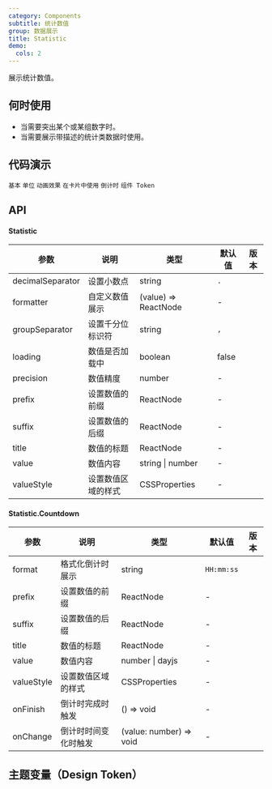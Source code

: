 ```yaml
---
category: Components
subtitle: 统计数值
group: 数据展示
title: Statistic
demo:
  cols: 2
---
```


展示统计数值。

## 何时使用

- 当需要突出某个或某组数字时。
- 当需要展示带描述的统计类数据时使用。

## 代码演示

<!-- prettier-ignore -->
<code src="./demo/basic.tsx">基本</code>
<code src="./demo/unit.tsx">单位</code>
<code src="./demo/animated.tsx">动画效果</code>
<code src="./demo/card.tsx" background="grey">在卡片中使用</code>
<code src="./demo/countdown.tsx">倒计时</code>
<code src="./demo/component-token.tsx" debug>组件 Token</code>

## API

#### Statistic

| 参数             | 说明               | 类型                 | 默认值 | 版本 |
| ---------------- | ------------------ | -------------------- | ------ | ---- |
| decimalSeparator | 设置小数点         | string               | `.`    |      |
| formatter        | 自定义数值展示     | (value) => ReactNode | -      |      |
| groupSeparator   | 设置千分位标识符   | string               | `,`    |      |
| loading          | 数值是否加载中     | boolean              | false  |      |
| precision        | 数值精度           | number               | -      |      |
| prefix           | 设置数值的前缀     | ReactNode            | -      |      |
| suffix           | 设置数值的后缀     | ReactNode            | -      |      |
| title            | 数值的标题         | ReactNode            | -      |      |
| value            | 数值内容           | string \| number     | -      |      |
| valueStyle       | 设置数值区域的样式 | CSSProperties        | -      |      |

#### Statistic.Countdown

| 参数       | 说明                 | 类型                    | 默认值     | 版本 |
| ---------- | -------------------- | ----------------------- | ---------- | ---- |
| format     | 格式化倒计时展示     | string                  | `HH:mm:ss` |      |
| prefix     | 设置数值的前缀       | ReactNode               | -          |      |
| suffix     | 设置数值的后缀       | ReactNode               | -          |      |
| title      | 数值的标题           | ReactNode               | -          |      |
| value      | 数值内容             | number \| dayjs         | -          |      |
| valueStyle | 设置数值区域的样式   | CSSProperties           | -          |      |
| onFinish   | 倒计时完成时触发     | () => void              | -          |      |
| onChange   | 倒计时时间变化时触发 | (value: number) => void | -          |      |

## 主题变量（Design Token）

<ComponentTokenTable component="Statistic"></ComponentTokenTable>
